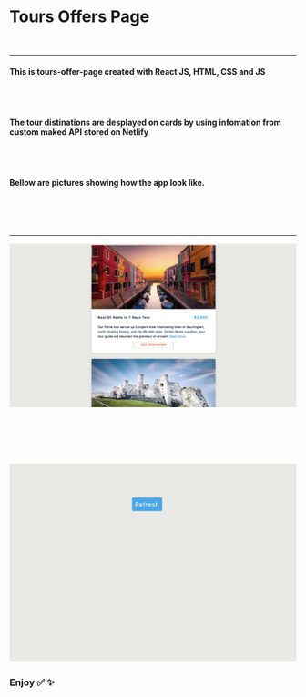 # Tours Offers Page

</br>

---

#### This is tours-offer-page created with React JS, HTML, CSS and JS

</br>
</br>

#### The tour distinations are desplayed on cards by using infomation from custom maked API stored on Netlify

</br>
</br>

#### Bellow are pictures showing how the app look like.

</br>
</br>
</br>

---

![app-image](././public/images/tours.jpg)
</br>
</br>

</br>
</br>
</br>

![app-image](././public/images/refresh.jpg)

### Enjoy ✅ ✨
